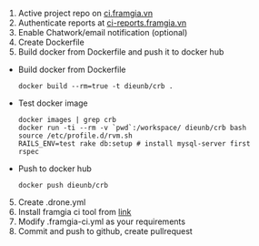 1. Active project repo on [ci.framgia.vn](http://ci.framgia.vn)
2. Authenticate reports at [ci-reports.framgia.vn](ci-reports.framgia.vn)
3. Enable Chatwork/email notification (optional)
4. Create Dockerfile
5. Build docker from Dockerfile and push it to docker hub
  - Build docker from Dockerfile
    ```
    docker build --rm=true -t dieunb/crb .
    ```

  - Test docker image
    ```
    docker images | grep crb
    docker run -ti --rm -v `pwd`:/workspace/ dieunb/crb bash
    source /etc/profile.d/rvm.sh
    RAILS_ENV=test rake db:setup # install mysql-server first
    rspec
    ```
  - Push to docker hub
    ```
    docker push dieunb/crb
    ```
5. Create .drone.yml
6. Install framgia ci tool from [link](https://github.com/framgia/ci-report-tool/)
7. Modify .framgia-ci.yml as your requirements
8. Commit and push to github, create pullrequest
